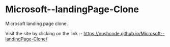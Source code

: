 # Microsoft--landingPage-Clone
Microsoft landing page clone.


Visit the site by clicking on the link :- https://nushcode.github.io/Microsoft--landingPage-Clone/


